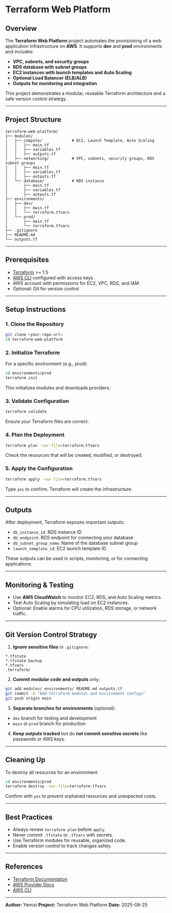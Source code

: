 # Terraform Web Platform

## Overview

The **Terraform Web Platform** project automates the provisioning of a web application infrastructure on **AWS**. It supports **dev** and **prod** environments and includes:

* **VPC, subnets, and security groups**
* **RDS database with subnet groups**
* **EC2 instances with launch templates and Auto Scaling**
* **Optional Load Balancer (ELB/ALB)**
* **Outputs for monitoring and integration**

This project demonstrates a modular, reusable Terraform architecture and a safe version control strategy.

---

## Project Structure

```
terraform-web-platform/
├── modules/
│   ├── compute/             # EC2, Launch Template, Auto Scaling
│   │   ├── main.tf
│   │   ├── variables.tf
│   │   ├── outputs.tf
│   ├── networking/          # VPC, subnets, security groups, RDS subnet groups
│   │   ├── main.tf
│   │   ├── variables.tf
│   │   ├── outputs.tf
│   └── database/            # RDS instance
│       ├── main.tf
│       ├── variables.tf
│       ├── outputs.tf
├── environments/
│   ├── dev/
│   │   ├── main.tf
│   │   └── terraform.tfvars
│   └── prod/
│       ├── main.tf
│       └── terraform.tfvars
├── .gitignore
├── README.md
└── outputs.tf
```

---

## Prerequisites

* [Terraform](https://www.terraform.io/downloads.html) >= 1.5
* [AWS CLI](https://aws.amazon.com/cli/) configured with access keys
* AWS account with permissions for EC2, VPC, RDS, and IAM
* Optional: Git for version control

---

## Setup Instructions

### 1. Clone the Repository

```bash
git clone <your-repo-url>
cd terraform-web-platform
```

### 2. Initialize Terraform

For a specific environment (e.g., prod):

```bash
cd environments/prod
terraform init
```

This initializes modules and downloads providers.

### 3. Validate Configuration

```bash
terraform validate
```

Ensure your Terraform files are correct.

### 4. Plan the Deployment

```bash
terraform plan -var-file=terraform.tfvars
```

Check the resources that will be created, modified, or destroyed.

### 5. Apply the Configuration

```bash
terraform apply -var-file=terraform.tfvars
```

Type `yes` to confirm. Terraform will create the infrastructure.

---

## Outputs

After deployment, Terraform exposes important outputs:

* `db_instance_id`: RDS instance ID
* `db_endpoint`: RDS endpoint for connecting your database
* `db_subnet_group_name`: Name of the database subnet group
* `launch_template_id`: EC2 launch template ID

These outputs can be used in scripts, monitoring, or for connecting applications.

---

## Monitoring & Testing

* Use **AWS CloudWatch** to monitor EC2, RDS, and Auto Scaling metrics.
* Test Auto Scaling by simulating load on EC2 instances.
* Optional: Enable alarms for CPU utilization, RDS storage, or network traffic.

---

## Git Version Control Strategy

1. **Ignore sensitive files** in `.gitignore`:

```gitignore
*.tfstate
*.tfstate.backup
*.tfvars
.terraform/
```

2. **Commit modular code and outputs** only:

```bash
git add modules/ environments/ README.md outputs.tf
git commit -m "Add Terraform modules and environment configs"
git push origin main
```

3. **Separate branches for environments** (optional):

* `dev` branch for testing and development
* `main` or `prod` branch for production

4. **Keep outputs tracked** but do **not commit sensitive secrets** like passwords or AWS keys.

---

## Cleaning Up

To destroy all resources for an environment:

```bash
cd environments/prod
terraform destroy -var-file=terraform.tfvars
```

Confirm with `yes` to prevent orphaned resources and unexpected costs.

---

## Best Practices

* Always review `terraform plan` before `apply`.
* Never commit `.tfstate` or `.tfvars` with secrets.
* Use Terraform modules for reusable, organized code.
* Enable version control to track changes safely.

---

## References

* [Terraform Documentation](https://www.terraform.io/docs)
* [AWS Provider Docs](https://registry.terraform.io/providers/hashicorp/aws/latest/docs)
* [AWS CLI](https://aws.amazon.com/cli/)

---

**Author:** Yemisi
**Project:** Terraform Web Platform
**Date:** 2025-08-25
